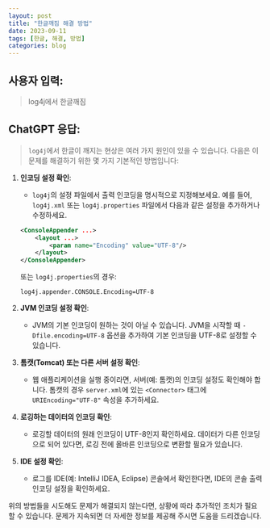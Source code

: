 ```yaml
---
layout: post
title: "한글깨짐 해결 방법"
date: 2023-09-11
tags: [한글, 해결, 방법]
categories: blog
---
```


## 사용자 입력:
> log4j에서 한글깨짐

## ChatGPT 응답:
> `log4j`에서 한글이 깨지는 현상은 여러 가지 원인이 있을 수 있습니다. 다음은 이 문제를 해결하기 위한 몇 가지 기본적인 방법입니다:

1. **인코딩 설정 확인**: 
    - `log4j`의 설정 파일에서 출력 인코딩을 명시적으로 지정해보세요. 예를 들어, `log4j.xml` 또는 `log4j.properties` 파일에서 다음과 같은 설정을 추가하거나 수정하세요.
    ```xml
    <ConsoleAppender ...>
        <layout ...>
            <param name="Encoding" value="UTF-8"/>
        </layout>
    </ConsoleAppender>
    ```
    또는 `log4j.properties`의 경우:
    ```
    log4j.appender.CONSOLE.Encoding=UTF-8
    ```

2. **JVM 인코딩 설정 확인**:
    - JVM의 기본 인코딩이 원하는 것이 아닐 수 있습니다. JVM을 시작할 때 `-Dfile.encoding=UTF-8` 옵션을 추가하여 기본 인코딩을 UTF-8로 설정할 수 있습니다.

3. **톰캣(Tomcat) 또는 다른 서버 설정 확인**: 
    - 웹 애플리케이션을 실행 중이라면, 서버(예: 톰캣)의 인코딩 설정도 확인해야 합니다. 톰캣의 경우 `server.xml`에 있는 `<Connector>` 태그에 `URIEncoding="UTF-8"` 속성을 추가하세요.

4. **로깅하는 데이터의 인코딩 확인**: 
    - 로깅할 데이터의 원래 인코딩이 UTF-8인지 확인하세요. 데이터가 다른 인코딩으로 되어 있다면, 로깅 전에 올바른 인코딩으로 변환할 필요가 있습니다.

5. **IDE 설정 확인**:
    - 로그를 IDE(예: IntelliJ IDEA, Eclipse) 콘솔에서 확인한다면, IDE의 콘솔 출력 인코딩 설정을 확인하세요.

위의 방법들을 시도해도 문제가 해결되지 않는다면, 상황에 따라 추가적인 조치가 필요할 수 있습니다. 문제가 지속되면 더 자세한 정보를 제공해 주시면 도움을 드리겠습니다.

